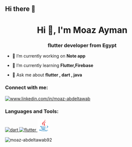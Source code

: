 ## Hi there 👋
<h1 align="center">Hi 👋, I'm Moaz Ayman</h1>
<h3 align="center">flutter developer from Egypt</h3>

- 🔭 I’m currently working on **Note app**

- 🌱 I’m currently learning **Flutter,Firebase**

- 💬 Ask me about **flutter , dart , java**

<h3 align="left">Connect with me:</h3>
<p align="left">
<a href="https://linkedin.com/in/www.linkedin.com/in/moaz-abdeltawab" target="blank"><img align="center" src="https://raw.githubusercontent.com/rahuldkjain/github-profile-readme-generator/master/src/images/icons/Social/linked-in-alt.svg" alt="www.linkedin.com/in/moaz-abdeltawab" height="30" width="40" /></a>
</p>

<h3 align="left">Languages and Tools:</h3>
<p align="left"> <a href="https://dart.dev" target="_blank" rel="noreferrer"> <img src="https://www.vectorlogo.zone/logos/dartlang/dartlang-icon.svg" alt="dart" width="40" height="40"/> </a> <a href="https://flutter.dev" target="_blank" rel="noreferrer"> <img src="https://www.vectorlogo.zone/logos/flutterio/flutterio-icon.svg" alt="flutter" width="40" height="40"/> </a> <a href="https://www.java.com" target="_blank" rel="noreferrer"> <img src="https://raw.githubusercontent.com/devicons/devicon/master/icons/java/java-original.svg" alt="java" width="40" height="40"/> </a> </p>

<p><img align="center" src="https://github-readme-stats.vercel.app/api/top-langs?username=moaz-abdeltawab92&show_icons=true&locale=en&layout=compact" alt="moaz-abdeltawab92" /></p>

